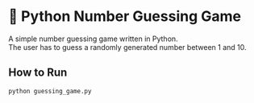 # 🎲 Python Number Guessing Game

A simple number guessing game written in Python.  
The user has to guess a randomly generated number between 1 and 10.

## How to Run
```bash
python guessing_game.py

